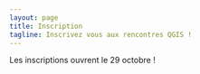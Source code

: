 ```yaml
---
layout: page
title: Inscription
tagline: Inscrivez vous aux rencontres QGIS !
---
```



Les inscriptions ouvrent le 29 octobre !
